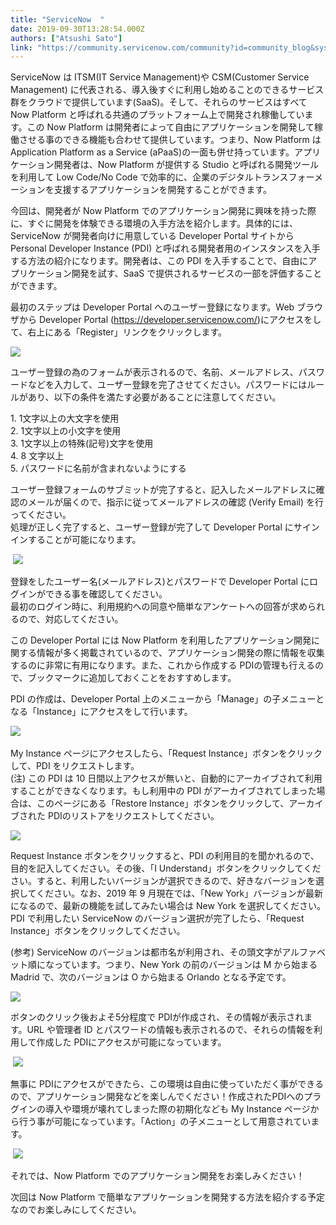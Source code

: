 ```yaml
---
title: "ServiceNow  "
date: 2019-09-30T13:28:54.000Z
authors: ["Atsushi Sato"]
link: "https://community.servicenow.com/community?id=community_blog&sys_id=407a9288db10c850414eeeb5ca96199a"
---
```

<p>ServiceNow は ITSM(IT Service Management)や CSM(Customer Service Management) に代表される、導入後すぐに利用し始めることのできるサービス群をクラウドで提供しています(SaaS)。そして、それらのサービスはすべて Now Platform と呼ばれる共通のプラットフォーム上で開発され稼働しています。この Now Platform は開発者によって自由にアプリケーションを開発して稼働させる事のできる機能も合わせて提供しています。つまり、Now Platform は Application Platform as a Service (aPaaS)の一面も併せ持っています。アプリケーション開発者は、Now Platform が提供する Studio と呼ばれる開発ツールを利用して Low Code/No Code で効率的に、企業のデジタルトランスフォーメーションを支援するアプリケーションを開発することができます。</p>
<p>今回は、開発者が Now Platform でのアプリケーション開発に興味を持った際に、すぐに開発を体験できる環境の入手方法を紹介します。具体的には、ServiceNow が開発者向けに用意している Developer Portal サイトからPersonal Developer Instance (PDI) と呼ばれる開発者用のインスタンスを入手する方法の紹介になります。開発者は、この PDI を入手することで、自由にアプリケーション開発を試す、SaaS で提供されるサービスの一部を評価することができます。</p>
<p>最初のステップは Developer Portal へのユーザー登録になります。Web ブラウザから Developer Portal (<a href="https://developer.servicenow.com/" rel="nofollow">https://developer.servicenow.com/</a>)にアクセスをして、右上にある「Register」リンクをクリックします。</p>
<p><img src="https://community.servicenow.com/c30a5e44db10c850414eeeb5ca96198a.iix" /></p>
<p>ユーザー登録の為のフォームが表示されるので、名前、メールアドレス、パスワードなどを入力して、ユーザー登録を完了させてください。パスワードにはルールがあり、以下の条件を満たす必要があることに注意してください。</p>
<p>1. 1文字以上の大文字を使用<br />2. 1文字以上の小文字を使用<br />3. 1文字以上の特殊(記号)文字を使用<br />4. 8 文字以上<br />5. パスワードに名前が含まれないようにする</p>
<p>ユーザー登録フォームのサブミットが完了すると、記入したメールアドレスに確認のメールが届くので、指示に従ってメールアドレスの確認 (Verify Email) を行ってください。<br />処理が正しく完了すると、ユーザー登録が完了して Developer Portal にサインインすることが可能になります。</p>
<p> <img src="https://community.servicenow.com/4e1a1284db10c850414eeeb5ca961965.iix" /></p>
<p>登録をしたユーザー名(メールアドレス)とパスワードで Developer Portal にログインができる事を確認してください。<br />最初のログイン時に、利用規約への同意や簡単なアンケートへの回答が求められるので、対応してください。</p>
<p>この Developer Portal には Now Platform を利用したアプリケーション開発に関する情報が多く掲載されているので、アプリケーション開発の際に情報を収集するのに非常に有用になります。また、これから作成する PDIの管理も行えるので、ブックマークに追加しておくことをおすすめします。</p>
<p>PDI の作成は、Developer Portal 上のメニューから「Manage」の子メニューとなる「Instance」にアクセスをして行います。</p>
<p><img src="https://community.servicenow.com/102a5684db10c850414eeeb5ca961905.iix" /> </p>
<p>My Instance ページにアクセスしたら、「Request Instance」ボタンをクリックして、PDI をリクエストします。<br />(注) この PDI は 10 日間以上アクセスが無いと、自動的にアーカイブされて利用することができなくなります。もし利用中の PDI がアーカイブされてしまった場合は、このページにある「Restore Instance」ボタンをクリックして、アーカイブされた PDIのリストアをリクエストしてください。</p>
<p><img src="https://community.servicenow.com/143a56c4db10c850414eeeb5ca961916.iix" /></p>
<p>Request Instance ボタンをクリックすると、PDI の利用目的を聞かれるので、目的を記入してください。その後、「I Understand」ボタンをクリックしてください。すると、利用したいバージョンが選択できるので、好きなバージョンを選択してください。なお、2019 年 9 月現在では、「New York」バージョンが最新になるので、最新の機能を試してみたい場合は New York を選択してください。PDI で利用したい ServiceNow のバージョン選択が完了したら、「Request Instance」ボタンをクリックしてください。</p>
<p>(参考) ServiceNow のバージョンは都市名が利用され、その頭文字がアルファベット順になっています。つまり、New York の前のバージョンは M から始まる Madrid で、次のバージョンは O から始まる Orlando となる予定です。</p>
<p><img src="https://community.servicenow.com/984a5ec4db10c850414eeeb5ca9619b3.iix" /></p>
<p>ボタンのクリック後およそ5分程度で PDIが作成され、その情報が表示されます。URL や管理者 ID とパスワードの情報も表示されるので、それらの情報を利用して作成した PDIにアクセスが可能になっています。</p>
<p> <img src="https://community.servicenow.com/595ada08db10c850414eeeb5ca961969.iix" /></p>
<p>無事に PDIにアクセスができたら、この環境は自由に使っていただく事ができるので、アプリケーション開発などを楽しんでください&#xff01;作成されたPDIへのプラグインの導入や環境が壊れてしまった際の初期化なども My Instance ページから行う事が可能になっています。「Action」の子メニューとして用意されています。</p>
<p> <img src="https://community.servicenow.com/af5ade08db10c850414eeeb5ca9619a9.iix" /></p>
<p>それでは、Now Platform でのアプリケーション開発をお楽しみください&#xff01;</p>
<p>次回は Now Platform で簡単なアプリケーションを開発する方法を紹介する予定なのでお楽しみにしてください。</p>